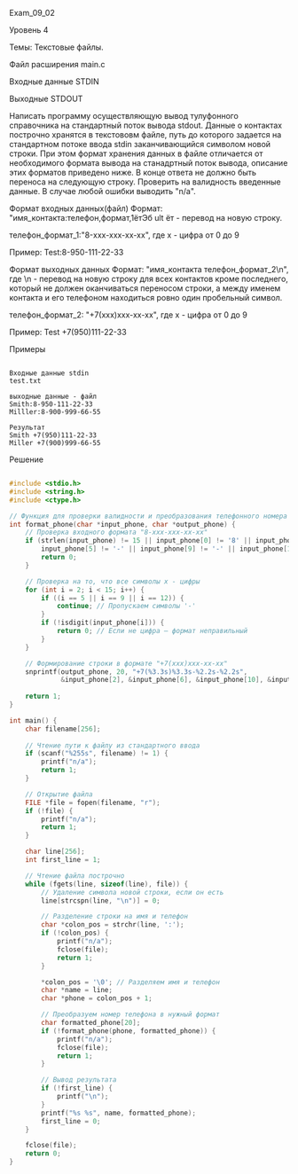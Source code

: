 Exam_09_02

Уровень 4

Темы: Текстовые файлы.

Файл расширения main.c

Входные данные STDIN

Выходные STDOUT

Написать программу осуществляющую вывод тулуфонного справочника на стандартный поток вывода stdout. Данные о контактах построчно хранятся в текстововм файле, путь до которого задается на стандартном потоке ввода stdin заканчивающийся символом новой строки. При этом формат хранения данных в файле отличается от необходимого формата вывода на станадртный поток вывода, описание этих форматов приведено ниже. В конце ответа не должно быть переноса на следующую строку. Проверить на валидность введенные данные. В случае любой ошибки выводить "n/a".

Формат входных данных(файл)
Формат: "имя_контакта:телефон,формат,1ётЭб ult ёт - перевод на новую строку.

телефон_формат_1:"8-xxx-xxx-xx-xx", где x - цифра от 0 до 9

Пример: Test:8-950-111-22-33

Формат выходных данных
Формат: "имя_контакта телефон_формат_2\n", где \n - перевод на новую строку для всех контактов кроме последнего, который не должен оканчиваться переносом строки, а между именем контакта и его телефоном находиться ровно один пробельный символ.

телефон_формат_2: "+7(xxx)xxx-xx-xx", где x - цифра от 0 до 9

Пример: Test +7(950)111-22-33

Примеры
```

Входные данные stdin
test.txt

выходные данные - файл
Smith:8-950-111-22-33
Milller:8-900-999-66-55

Результат
Smith +7(950)111-22-33
Miller +7(900)999-66-55

```

Решение

```C

#include <stdio.h>
#include <string.h>
#include <ctype.h>

// Функция для проверки валидности и преобразования телефонного номера
int format_phone(char *input_phone, char *output_phone) {
    // Проверка входного формата "8-xxx-xxx-xx-xx"
    if (strlen(input_phone) != 15 || input_phone[0] != '8' || input_phone[1] != '-' ||
        input_phone[5] != '-' || input_phone[9] != '-' || input_phone[12] != '-') {
        return 0;
    }

    // Проверка на то, что все символы x - цифры
    for (int i = 2; i < 15; i++) {
        if ((i == 5 || i == 9 || i == 12)) {
            continue; // Пропускаем символы '-'
        }
        if (!isdigit(input_phone[i])) {
            return 0; // Если не цифра — формат неправильный
        }
    }

    // Формирование строки в формате "+7(xxx)xxx-xx-xx"
    snprintf(output_phone, 20, "+7(%3.3s)%3.3s-%2.2s-%2.2s",
             &input_phone[2], &input_phone[6], &input_phone[10], &input_phone[13]);
    
    return 1;
}

int main() {
    char filename[256];
    
    // Чтение пути к файлу из стандартного ввода
    if (scanf("%255s", filename) != 1) {
        printf("n/a");
        return 1;
    }

    // Открытие файла
    FILE *file = fopen(filename, "r");
    if (!file) {
        printf("n/a");
        return 1;
    }

    char line[256];
    int first_line = 1;

    // Чтение файла построчно
    while (fgets(line, sizeof(line), file)) {
        // Удаление символа новой строки, если он есть
        line[strcspn(line, "\n")] = 0;

        // Разделение строки на имя и телефон
        char *colon_pos = strchr(line, ':');
        if (!colon_pos) {
            printf("n/a");
            fclose(file);
            return 1;
        }

        *colon_pos = '\0'; // Разделяем имя и телефон
        char *name = line;
        char *phone = colon_pos + 1;

        // Преобразуем номер телефона в нужный формат
        char formatted_phone[20];
        if (!format_phone(phone, formatted_phone)) {
            printf("n/a");
            fclose(file);
            return 1;
        }

        // Вывод результата
        if (!first_line) {
            printf("\n");
        }
        printf("%s %s", name, formatted_phone);
        first_line = 0;
    }

    fclose(file);
    return 0;
}


```
